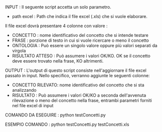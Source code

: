 INPUT : Il seguente script accetta un solo parametro. 

- path excel : Path che indica il file excel (.xls) che si vuole elaborare.

Il file excel dovrà presentare 4 colonne con valore : 

- CONCETTO : nome identificativo del concetto che si intende testare
- FRASE : porzione di testo in cui si vuole ricercare o meno il concetto
- ONTOLOGIA : Può essere un singolo valore oppure più valori separati da virgola
- RISULTATO ATTESO : Può assumere i valori OK/KO. OK se il concetto deve essere trovato nella frase, KO altrimenti. 

OUTPUT : L'output di questo script consiste nell'aggiornare il file excel passato in input. Nello specifico, verranno aggiunte le seguenti colonne:

- CONCETTO RILEVATO: nome identificativo del concetto che si sta analizzando
- RISULTATO : Può assumere i valori OK/KO a seconda dell'avvenuta rilevazione o meno del concetto nella frase, entrambi parametri forniti nel file excel di input

COMANDO DA ESEGUIRE : python testConcetti.py <path excel> 


ESEMPIO COMANDO : python testConcetti.py testConcetti.xls